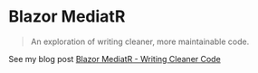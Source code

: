# Blazor MediatR
> An exploration of writing cleaner, more maintainable code.

See my blog post <a href="https://oceanware.wordpress.com/2019/09/28/blazor-mediatr-writing-cleaner-code/" target="_blank">Blazor MediatR - Writing Cleaner Code</a>
